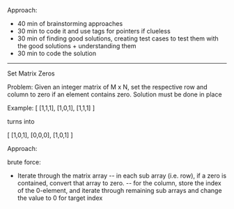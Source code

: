 Approach:
- 40 min of brainstorming approaches
- 30 min to code it and use tags for pointers if clueless
- 30 min of finding good solutions, creating test cases to test them with the good solutions + understanding them
- 30 min to code the solution

--------

Set Matrix Zeros

Problem: Given an integer matrix of M x N, set the respective row and column to zero if an element contains zero. Solution must be done in place

Example:
[
    [1,1,1],
    [1,0,1],
    [1,1,1]
]

turns into

[
    [1,0,1],
    [0,0,0],
    [1,0,1]
]

Approach:

brute force:
- Iterate through the matrix array
    -- in each sub array (i.e. row), if a zero is contained, convert that array to zero.
    -- for the column, store the index of the 0-element, and iterate through remaining sub arrays and change the value to 0 for target index

